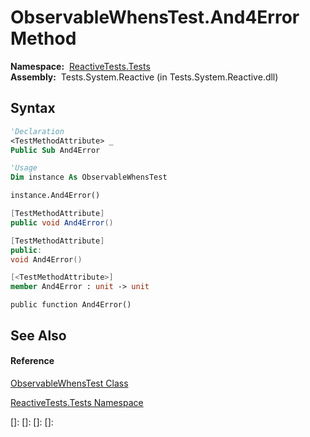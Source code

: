 # ObservableWhensTest.And4Error Method

**Namespace:**  [ReactiveTests.Tests](ReactiveTests.Tests\ReactiveTests.Tests.md)  
**Assembly:**  Tests.System.Reactive (in Tests.System.Reactive.dll)

## Syntax

```vb
'Declaration
<TestMethodAttribute> _
Public Sub And4Error
```

```vb
'Usage
Dim instance As ObservableWhensTest

instance.And4Error()
```

```csharp
[TestMethodAttribute]
public void And4Error()
```

```c++
[TestMethodAttribute]
public:
void And4Error()
```

```fsharp
[<TestMethodAttribute>]
member And4Error : unit -> unit 
```

```jscript
public function And4Error()
```

## See Also

#### Reference

[ObservableWhensTest Class](ObservableWhensTest\ObservableWhensTest.md)

[ReactiveTests.Tests Namespace](ReactiveTests.Tests\ReactiveTests.Tests.md)

[]: 
[]: 
[]: 
[]: 